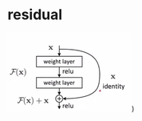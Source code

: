 # residual
![](https://github.com/iiiLayone/-/blob/main/images/%E5%B1%8F%E5%B9%95%E6%88%AA%E5%9B%BE%202022-08-30%20161826.png))
